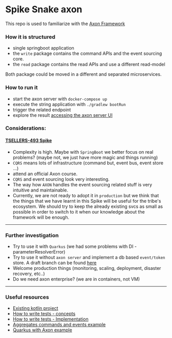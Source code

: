 # Spike Snake axon

This repo is used to familiarize with the [Axon Framework](https://axoniq.io/)

### How it is structured
- single springboot application
- the `write` package contains the command APIs and the event sourcing core.
- the `read` package contains the read APIs and use a different read-model

Both package could be moved in a different and separated microservices.

### How to run it
- start the axon server with `docker-compose up`
- execute the string application with `./gradlew bootRun`
- trigger the related endpoint
- explore the result [accessing the axon server UI](http//:localhost:8024)

###  Considerations:
#### [TSELLERS-493 Spike](https://casavo.atlassian.net/browse/TSELLERS-493)
- Complexity is high. Maybe with `SpringBoot` we better focus on real problems? (maybe not, we just have more magic and things running)
- `CQRS` means lots of infrastructure (command but, event bus, event store ...)
- attend an official Axon course.
- `CQRS` and event sourcing look very interesting.
- The way how `AXON` handles the event sourcing related stuff is very intuitive and maintainable.
- Currently, we are not ready to adopt it in `production` but we think that the things that we have learnt
in this Spike will be useful for the tribe's ecosystem. We should try to keep the already existing svcs
as small as possible in order to switch to it when our knowledge about the framework will be enough.
--- 

### Further investigation
- Try to use it with `Quarkus` (we had some problems with DI - parameterResolverError)
- Try to use it without `axon server` and implement a db based `event/token` store. A draft branch can be found [here](https://github.com/casavo/SpikeSnakeAxon/tree/database)
- Welcome production things (monitoring, scaling, deployment, disaster recovery, etc..)
- Do we need axon enterprise? (we are in containers, not VM)

--- 
### Useful resources
- [Existing kotlin project](https://github.com/srbarrios/spring-axon-kotlin-example)
- [How to write tests - concepts](https://medium.com/digitalfrontiers/test-first-development-using-axon-framework-72f6d2a3d6f2)
- [How to write tests - Implementation](https://www.novatec-gmbh.de/en/blog/testing-event-sourcing-applications/)
- [Aggregates commands and events example](https://www.novatec-gmbh.de/en/blog/event-sourcing-spring-boot-axon)
- [Quarkus with Axon example](https://github.com/frezelth/axon-quarkus)

